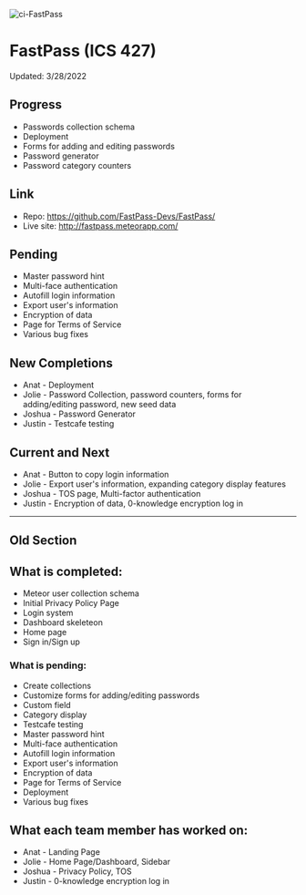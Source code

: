 ![ci-FastPass](https://github.com/FastPass-Devs/FastPass/actions/workflows/ci.yml/badge.svg)

# FastPass (ICS 427)

Updated: 3/28/2022

## Progress
* Passwords collection schema
* Deployment
* Forms for adding and editing passwords
* Password generator
* Password category counters

## Link
* Repo: https://github.com/FastPass-Devs/FastPass/
* Live site: http://fastpass.meteorapp.com/

## Pending
* Master password hint
* Multi-face authentication
* Autofill login information
* Export user's information
* Encryption of data
* Page for Terms of Service
* Various bug fixes

## New Completions
* Anat - Deployment
* Jolie - Password Collection, password counters, forms for adding/editing password, new seed data
* Joshua - Password Generator
* Justin - Testcafe testing

## Current and Next
* Anat - Button to copy login information
* Jolie - Export user's information, expanding category display features
* Joshua - TOS page, Multi-factor authentication
* Justin - Encryption of data, 0-knowledge encryption log in

___
## Old Section

## What is completed:
* Meteor user collection schema
* Initial Privacy Policy Page
* Login system
* Dashboard skeleteon
* Home page
* Sign in/Sign up 

### What is pending:
* Create collections
* Customize forms for adding/editing passwords
* Custom field
* Category display
* Testcafe testing
* Master password hint
* Multi-face authentication
* Autofill login information
* Export user's information
* Encryption of data
* Page for Terms of Service
* Deployment
* Various bug fixes

## What each team member has worked on:
* Anat - Landing Page
* Jolie - Home Page/Dashboard, Sidebar
* Joshua - Privacy Policy, TOS
* Justin - 0-knowledge encryption log in


